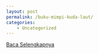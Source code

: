 ```yaml
---
layout: post
permalink: /buku-mimpi-kuda-laut/
categories:
    - Uncategorized
---
```


[Baca Selengkapnya](/08)